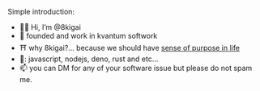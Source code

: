 Simple introduction:

- :technologist: Hi, I’m @8kigai
- :office: founded and work in kvantum softwork
- :shinto_shrine: why 8kigai?... because we should have [sense of purpose in life](https://en.wikipedia.org/wiki/Ikigai)
- 🦾: javascript, nodejs, deno, rust and etc...
- 📫 you can DM for any of your software issue but please do not spam me. 

<!---
8kigai/8kigai is a ✨ special ✨ repository because its `README.md` (this file) appears on your GitHub profile.
You can click the Preview link to take a look at your changes.
--->
